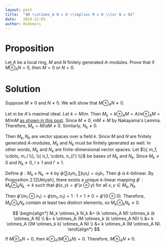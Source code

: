 ```yaml
---
layout: post
title:  "$M \\otimes_A N = 0 \\implies M = 0 \\lor N = 0$"
date:   2019-12-03
author: Hidenori
---
```


# Proposition
Let $A$ be a local ring, $M$ and $N$ finitely generated $A$-modules.
Prove that if $M \otimes_A N = 0$, then $M = 0$ or $N = 0$.

# Solution

Suppose $M \ne 0$ and $N \ne 0$.
We will show that $M \otimes_A N \ne 0$.

Let $m$ be $A$'s maximal ideal.
Let $k = M / m$.
Then $M_k = k \otimes_A M = A / m \otimes_A M = M / mM$ [as shown in this post](/2019/11/23/module-exact-sequence-ex-2-2.html).
Since $M \ne 0$, $mM \ne M$ by Nakayama's Lemma.
Therefore, $M_k = M / aM \ne 0$.
Similarly, $N_k \ne 0$.

Then $M_k, N_k$ are vector spaces over a field $k$.
Since $M$ and $N$ are finitely generated $A$-modules, $M_k$ and $N_k$ must be finitely generated as well.
In other words, $M_k$ and $N_k$ are finite-dimensional vector spaces.
Let $\\{ m_1, \cdots, m_l \\}, \\{ n_1, \cdots, n_{l'} \\}$ be bases of $M_k$ and $N_k$.
Since $M_k \ne 0$ and $N_k \ne 0$, $l \geq 1$ and $l' \geq 1$.

Define $\phi: M_k \times N_k \rightarrow k$ by $\phi(\sum a_im_i, \sum b_in_i) = a_1b_1$.
Then $\phi$ is $k$-bilinear.
By Proposition 2.12[Atiyah], there exists a unique $k$-linear mapping $\phi': M_k \otimes_k N_k \rightarrow k$ such that $\phi(x, y) = \phi'(x \otimes y)$ for all $x, y \in M_k, N_k$.

Then $\phi'(m_1 \otimes n_1) = \phi(m_1, n_1) = 1 \cdot 1 = 1 \ne 0 = \phi'(0 \otimes 0)$.
Therefore, $M_k \otimes_k N_k$ contain at least two distinct elements, so $M_k \otimes_k N_k \ne 0$.

$$
\begin{align*}
  M_k \otimes_k N_k
    &= (k \otimes_A M) \otimes_k (k \otimes_A N) \\
    &= k \otimes_A (M \otimes_k (k \otimes_A N)) \\
    &= k \otimes_A ((M \otimes_k k) \otimes_A N) \\
    &= k \otimes_A (M \otimes_A N).
\end{align*}
$$

If $M \otimes_A N = 0$, then $k \otimes_A (M \otimes_A N) = 0$.
Therefore, $M \otimes_A N \ne 0$.
